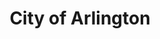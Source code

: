 ---
title: City of Arlington
state: Texas
description: The data is supplied by the City of Arlington.
logo: https://upload.wikimedia.org/wikipedia/en/thumb/d/d1/Arlingtontx.png/200px-Arlingtontx.png
---